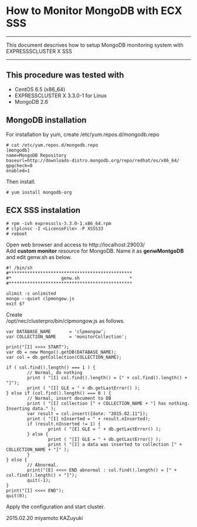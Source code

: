 # How to Monitor MongoDB with ECX SSS

--------------------------------------------------------------------------------

This document descrives how to setup MongoDB monitoring system with EXPRESSSCLUSTER X SSS

--------------------------------------------------------------------------------

## This procedure was tested with
- CentOS 6.5 (x86_64)
- EXPRESSCLUSTER X 3.3.0-1 for Linux
- MongoDB 2.6

## MongoDB installation
For installation by yum, create /etc/yum.repos.d/mongodb.repo

    # cat /etc/yum.repos.d/mongodb.repo
    [mongodb]
    name=MongoDB Repository
    baseurl=http://downloads-distro.mongodb.org/repo/redhat/os/x86_64/
    gpgcheck=0
    enabled=1

Then install.

    # yum install mongodb-org

## ECX SSS instalation

	# rpm -ivh expresscls-3.3.0-1.x86_64.rpm
    # clplcnsc -I <LicenseFile> -P XSSS33
    # reboot

Open web browser and access to http://localhost:29003/  
Add **custom monitor** resource for MongoDB. Name it as **genwMontgoDB** and edit genw.sh as below.

	#! /bin/sh
	#***********************************************
	#*                   genw.sh                   *
	#***********************************************
	
	ulimit -s unlimited
	mongo --quiet clpmongow.js
	exit $?

Create  
/opt/nec/clusterpro/bin/clpmongow.js as follows.

	var DATABASE_NAME       = 'clpmongow';
	var COLLECTION_NAME     = 'monitorCollection';

	print("[I] >>>> START");
	var db = new Mongo().getDB(DATABASE_NAME);
	var col = db.getCollection(COLLECTION_NAME);

	if ( col.find().length() === 1 ) {
			// Normal, do nothing
			print ( "[I] col.find().length() = [" + col.find().length() + "]");
			print ( "[I] GLE = " + db.getLastError() );
	} else if (col.find().length() === 0 ) {
			// Normal, insert document to DB
			print ( "[I] collection [" + COLLECTION_NAME + "] has nothing. Inserting data." );
			var result = col.insert({date: "2015.02.11"});
			print ( "[I] nInserted = " + result.nInserted);
			if (result.nInserted != 1) {
					print ( "[E] GLE = " + db.getLastError() );
			} else {
					print ( "[I] GLE = " + db.getLastError() );
					print ( "[I] a data was inserted to collection [" + COLLECTION_NAME + "]" );
			}
	} else {
			// Abnormal.
			print("[E] <<<< END abnormal : col.find().length() = [" + col.find().length() + "]");
			quit(-1);
	}
	print("[I] <<<< END");
	quit(0);
	
Apply the configuration and start cluster.

2015.02.20 miyamoto KAZuyuki
